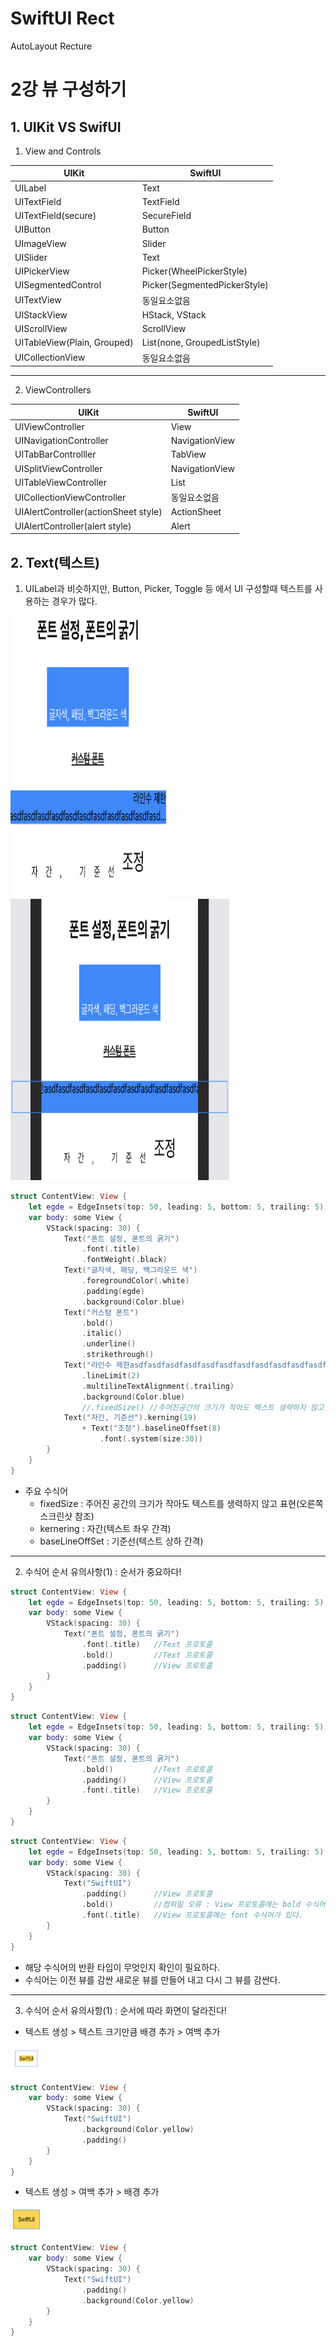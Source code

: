 # SwiftUI Rect
AutoLayout Recture

2강 뷰 구성하기
===========
## 1. UIKit VS SwifUI

1. View and Controls

UIKit | SwiftUI |
---- | ---- |
UILabel | Text |
UITextField | TextField |
UITextField(secure) | SecureField |
UIButton | Button |
UImageView | Slider |
UISlider | Text |
UIPickerView | Picker(WheelPickerStyle) |
UISegmentedControl | Picker(SegmentedPickerStyle) |
UITextView | 동일요소없음 |
UIStackView | HStack, VStack |
UIScrollView | ScrollView |
UITableView(Plain, Grouped) | List(none, GroupedListStyle) |
UICollectionView | 동일요소없음 |

* * *

2. ViewControllers

UIKit | SwiftUI |
---- | ---- |
UIViewController | View |
UINavigationController | NavigationView |
UITabBarControlller | TabView |
UISplitViewController | NavigationView |
UITableViewController | List |
UICollectionViewController | 동일요소없음 |
UIAlertController(actionSheet style) | ActionSheet |
UIAlertController(alert style) | Alert |


## 2. Text(텍스트)
1. UILabel과 비슷하지만, Button, Picker, Toggle 등 에서 UI 구성할때 텍스트를 사용하는 경우가 많다.

<img src = "https://github.com/HwangWoonChun/SWIFTUIRecture/blob/master/rect2_3.png" width = 250 height = 450> <img src = "https://github.com/HwangWoonChun/SWIFTUIRecture/blob/master/rect2_4.png" width = 350 height = 450>

``` swift
struct ContentView: View {
    let egde = EdgeInsets(top: 50, leading: 5, bottom: 5, trailing: 5)
    var body: some View {
        VStack(spacing: 30) {
            Text("폰트 설정, 폰트의 굵기")
                .font(.title)
                .fontWeight(.black)
            Text("글자색, 패딩, 백그라운드 색")
                .foregroundColor(.white)
                .padding(egde)
                .background(Color.blue)
            Text("커스텀 폰트")
                .bold()
                .italic()
                .underline()
                .strikethrough()
            Text("라인수 제한asdfasdfasdfasdfasdfasdfasdfasdfasdfasdfasdfaasdfasdf\n하하\nkk")
                .lineLimit(2)
                .multilineTextAlignment(.trailing)
                .background(Color.blue)
                //.fixedSize() //주어진공간의 크기가 작아도 텍스트 생략하지 않고 표현되도록 설정
            Text("자간, 기준선").kerning(19)
                + Text("조정").baselineOffset(8)
                    .font(.system(size:30))
        }
    }
}
```
* 주요 수식어
  - fixedSize : 주어진 공간의 크기가 작아도 텍스트를 생력하지 않고 표현(오른쪽 스크린샷 참조)
  - kernering : 자간(텍스트 좌우 간격)
  - baseLineOffSet : 기준선(텍스트 상하 간격)
  
* * *

2. 수식어 순서 유의사항(1) : 순서가 중요하다!  

``` swift
struct ContentView: View {
    let egde = EdgeInsets(top: 50, leading: 5, bottom: 5, trailing: 5)
    var body: some View {
        VStack(spacing: 30) {
            Text("폰트 설정, 폰트의 굵기")
                .font(.title)   //Text 프로토콜
                .bold()         //Text 프로토콜
                .padding()      //View 프로토콜
        }
    }
}
```
``` swift
struct ContentView: View {
    let egde = EdgeInsets(top: 50, leading: 5, bottom: 5, trailing: 5)
    var body: some View {
        VStack(spacing: 30) {
            Text("폰트 설정, 폰트의 굵기")
                .bold()         //Text 프로토콜
                .padding()      //View 프로토콜
                .font(.title)   //View 프로토콜
        }
    }
}
```
``` swift
struct ContentView: View {
    let egde = EdgeInsets(top: 50, leading: 5, bottom: 5, trailing: 5)
    var body: some View {
        VStack(spacing: 30) {
            Text("SwiftUI")
                .padding()      //View 프로토콜
                .bold()         //컴파일 오류 : View 프로토콜에는 bold 수식어가 없다.
                .font(.title)   //View 프로토콜에는 font 수식어가 있다.
        }
    }
}
```
* 해당 수식어의 반환 타입이 무엇인지 확인이 필요하다. 
* 수식어는 이전 뷰를 감싼 새로운 뷰를 만들어 내고 다시 그 뷰를 감싼다.

* * *

3. 수식어 순서 유의사항(1) : 순서에 따라 화면이 달라진다! 

* 텍스트 생성 > 텍스트 크기만큼 배경 추가 > 여백 추가
<img src = "https://github.com/HwangWoonChun/SWIFTUIRecture/blob/master/rect2_7.png" width = 50 height = 40>

``` swift
struct ContentView: View {
    var body: some View {
        VStack(spacing: 30) {
            Text("SwiftUI")
                .background(Color.yellow)
                .padding()
        }
    }
}
```

* 텍스트 생성 > 여백 추가 > 배경 추가
<img src = "https://github.com/HwangWoonChun/SWIFTUIRecture/blob/master/rect2_6.png" width = 50 height = 40>

``` swift
struct ContentView: View {
    var body: some View {
        VStack(spacing: 30) {
            Text("SwiftUI")
                .padding()
                .background(Color.yellow)
        }
    }
}
```
